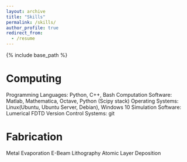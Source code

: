 ```yaml
---
layout: archive
title: "Skills"
permalink: /skills/
author_profile: true
redirect_from:
  - /resume
---
```


{% include base_path %}

Computing
======

Programming Languages: Python, C++, Bash
Computation Software: Matlab, Mathematica, Octave, Python (Scipy stack)
Operating Systems: Linux(Ubuntu, Ubuntu Server, Debian), Windows 10
Simulation Software: Lumerical FDTD
Version Control Systems: git

Fabrication
======

Metal Evaporation
E-Beam Lithography
Atomic Layer Deposition

